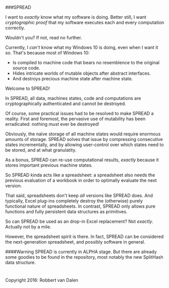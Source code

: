 ###SPREAD

I want to *exactly* know what my software is doing. Better still, I want *cryptographic proof* that my software executes each and every computation correctly.

Wouldn't you?
If not, read no further.

Currently, I *can't* know what my Windows 10 is doing, even when I want it so. That's because most of Windows 10:

* Is compiled to machine code that bears no resemblence to the original source code.
* Hides intricate worlds of mutable objects after abstract interfaces.
* And destroys precious machine state after machine state.

Welcome to SPREAD!

In SPREAD, all data, machines states, code and computations are cryptographically authenticated and cannot be destroyed.

Of course, some practical issues had to be resolved to make SPREAD a reality. First and  foremost, the pervasive use of mutability has been erradicated: nothing *must* ever be destroyed!

Obviously, the naïve storage of all machine states would require enormous amounts of storage. SPREAD solves that issue by compressing consecutive states incrementally, and by allowing user-control over which states need to be stored, and at what granulatity.

As a bonus, SPREAD can re-use computational results, *exactly* because it stores important previous machine states.

So SPREAD kinda acts like a spreadsheet: a spreadsheet also needs the previous evaluation of a workbook in order to optimally evaluate the next version.

That said, spreadsheets don't keep *all* versions like SPREAD does. And typically, Excel plug-ins completely destroy the (otherwise) purely functional nature of spreadsheets.
In contrast, SPREAD only allows pure functions and fully persistent data structures as primitives.

So can SPREAD be used as an drop-in Excel replacement?
Not *exactly*. Actually not by a mile.

However, the spreadsheet spirit is there. In fact, SPREAD can be considered the next-generation spreadsheet, and possibly software in general.

####Warning
SPREAD is currently in ALPHA stage. But there are already some goodies to be found in the repository, most notably the new SplitHash data structure.
# 
Copyright 2016: Robbert van Dalen











